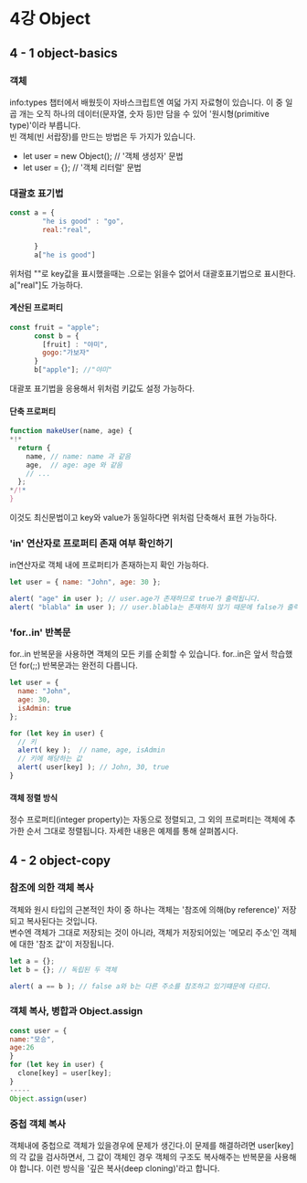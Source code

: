 # 4강 Object

## 4 - 1 object-basics
### 객체
info:types 챕터에서 배웠듯이 자바스크립트엔 여덟 가지 자료형이 있습니다. 이 중 일곱 개는 오직 하나의 데이터(문자열, 숫자 등)만 담을 수 있어 '원시형(primitive type)'이라 부릅니다.<br>
빈 객체(빈 서랍장)를 만드는 방법은 두 가지가 있습니다.
* let user = new Object(); // '객체 생성자' 문법
* let user = {};  // '객체 리터럴' 문법

### 대괄호 표기법
```js run
const a = {
        "he is good" : "go",
        real:"real",

      }
      a["he is good"]
```
위처럼 ""로 key값을 표시했을때는 .으로는 읽을수 없어서 대괄호표기법으로 표시한다. a["real"]도 가능하다.
#### 계산된 프로퍼티
```js run
const fruit = "apple";
      const b = {
        [fruit] : "야미",
        gogo:"가보자"
      }
      b["apple"]; //"야미"
```
대괄포 표기법을 응용해서 위처럼 키값도 설정 가능하다.

#### 단축 프로퍼티
```js run
function makeUser(name, age) {
*!*
  return {
    name, // name: name 과 같음
    age,  // age: age 와 같음
    // ...
  };
*/!*
}
```
이것도 최신문법이고 key와 value가 동일하다면 위처럼 단축해서 표현 가능하다.

### 'in' 연산자로 프로퍼티 존재 여부 확인하기
in연산자로 객체 내에 프로퍼티가 존재하는지 확인 가능하다.
```js run
let user = { name: "John", age: 30 };

alert( "age" in user ); // user.age가 존재하므로 true가 출력됩니다.
alert( "blabla" in user ); // user.blabla는 존재하지 않기 때문에 false가 출력됩니다.
```

### 'for..in' 반복문
for..in 반복문을 사용하면 객체의 모든 키를 순회할 수 있습니다. for..in은 앞서 학습했던 for(;;) 반복문과는 완전히 다릅니다.
```js run
let user = {
  name: "John",
  age: 30,
  isAdmin: true
};

for (let key in user) {
  // 키
  alert( key );  // name, age, isAdmin
  // 키에 해당하는 값
  alert( user[key] ); // John, 30, true
}
```

#### 객체 정렬 방식
정수 프로퍼티(integer property)는 자동으로 정렬되고, 그 외의 프로퍼티는 객체에 추가한 순서 그대로 정렬됩니다. 자세한 내용은 예제를 통해 살펴봅시다.

## 4 - 2 object-copy
### 참조에 의한 객체 복사
객체와 원시 타입의 근본적인 차이 중 하나는 객체는 '참조에 의해(by reference)' 저장되고 복사된다는 것입니다.<br>
변수엔 객체가 그대로 저장되는 것이 아니라, 객체가 저장되어있는 '메모리 주소'인 객체에 대한 '참조 값'이 저장됩니다.
```js run
let a = {};
let b = {}; // 독립된 두 객체

alert( a == b ); // false a와 b는 다른 주소를 참조하고 있기떄문에 다르다.
```

### 객체 복사, 병합과 Object.assign
```js run
const user = {
name:"모승",
age:26
}
for (let key in user) {
  clone[key] = user[key];
}
-----
Object.assign(user)
```

### 중첩 객체 복사
객체내에 중첩으로 객체가 있을경우에 문제가 생긴다.이 문제를 해결하려면 user[key]의 각 값을 검사하면서, 그 값이 객체인 경우 객체의 구조도 복사해주는 반복문을 사용해야 합니다. 이런 방식을 '깊은 복사(deep cloning)'라고 합니다.

